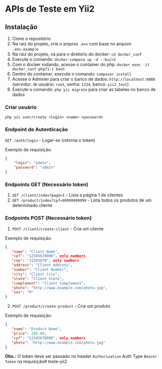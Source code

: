 # APIs de Teste em Yii2

## Instalação

1. Clone o repositório
2. Na raiz do projeto, crie o arquivo `.env` com base no arquivo `.env.example`
3. Na raiz do projeto, vá para o diretorio do docker: `cd docker_conf`
4. Execute o comando: `docker-compose up -d --build`
5. Com o docker rodando, acesse o container do php: `docker exec -it docker_conf-php71-1 bash`
6. Dentro do container, execute o comando: `composer install`
7. Acesse o Adminer para criar o banco de dados: `http://localhost:8080` (servidor: `db` usuário: `root`, senha: `1234`, banco: `yii2_test`)
8. Execute o comando: `php yii migrate` para criar as tabelas no banco de dados

### Criar usuário
```php yii user/create <login> <name> <password>```

### Endpoint de Autenticação
`GET /auth/login` - Logar-se (retorna o token)

Exemplo de requisição:
```json
{
    "login": "admin",
    "password": "admin"
}
```

### Endpoints GET (Necessário token)
1. `GET /client/index?page=1` - Lista a página 1 de clientes
2. `GET /product/index?cpf=99999999999` - Lista todos os produtos de um determinado cliente

### Endpoints POST (Necessário token)
1. `POST /client/create-client` - Cria um cliente

Exemplo de requisição:
```json
{
   "name": "Client Name",
   "cpf": "12345678900", only numbers
   "cep": "12345678", only numbers
   "address": "Client Address",
   "number": "Client Number",
   "city": "Client City",
   "state": "Client State",
   "complement": "Client Complement",
   "photo": "http://www.example.com/photo.jpg",
   "sex": "M"
}
```
2. `POST /product/create-product` - Cria um produto

Exemplo de requisição:
```json
{
   "name": "Product Name",
   "price": 100.00,
   "cpf": "12345678900", only numbers
   "photo": "http://www.example.com/photo.jpg"
}
```

**Obs.:** O token deve ser passado no header `Authorization` Auth Type `Bearer Token` na requisição# teste-yii2
